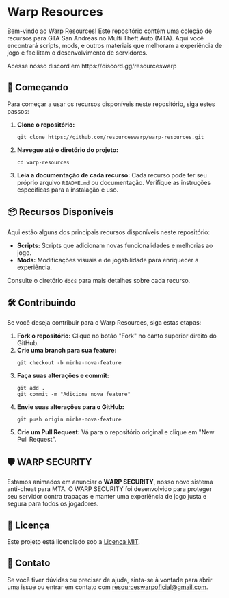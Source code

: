 <h1>Warp Resources</h1>
<p>Bem-vindo ao Warp Resources! Este repositório contém uma coleção de recursos para GTA San Andreas no Multi Theft Auto (MTA). Aqui você encontrará scripts, mods, e outros materiais que melhoram a experiência de jogo e facilitam o desenvolvimento de servidores.</p>
<p>Acesse nosso discord em https://discord.gg/resourceswarp</p>

<h2>🚀 Começando</h2>
<p>Para começar a usar os recursos disponíveis neste repositório, siga estes passos:</p>
<ol>
    <li><strong>Clone o repositório:</strong>
        <pre><code>git clone https://github.com/resourceswarp/warp-resources.git</code></pre>
    </li>
    <li><strong>Navegue até o diretório do projeto:</strong>
        <pre><code>cd warp-resources</code></pre>
    </li>
    <li><strong>Leia a documentação de cada recurso:</strong> Cada recurso pode ter seu próprio arquivo <code>README.md</code> ou documentação. Verifique as instruções específicas para a instalação e uso.</li>
</ol>

<h2>📦 Recursos Disponíveis</h2>
<p>Aqui estão alguns dos principais recursos disponíveis neste repositório:</p>
<ul>
    <li><strong>Scripts:</strong> Scripts que adicionam novas funcionalidades e melhorias ao jogo.</li>
    <li><strong>Mods:</strong> Modificações visuais e de jogabilidade para enriquecer a experiência.</li>
</ul>
<p>Consulte o diretório <code>docs</code> para mais detalhes sobre cada recurso.</p>

<h2>🛠 Contribuindo</h2>
<p>Se você deseja contribuir para o Warp Resources, siga estas etapas:</p>
<ol>
    <li><strong>Fork o repositório:</strong> Clique no botão "Fork" no canto superior direito do GitHub.</li>
    <li><strong>Crie uma branch para sua feature:</strong>
        <pre><code>git checkout -b minha-nova-feature</code></pre>
    </li>
    <li><strong>Faça suas alterações e commit:</strong>
        <pre><code>git add .<br>git commit -m "Adiciona nova feature"</code></pre>
    </li>
    <li><strong>Envie suas alterações para o GitHub:</strong>
        <pre><code>git push origin minha-nova-feature</code></pre>
    </li>
    <li><strong>Crie um Pull Request:</strong> Vá para o repositório original e clique em "New Pull Request".</li>
</ol>

<h2>🛡️ WARP SECURITY</h2>
<p>Estamos animados em anunciar o <strong>WARP SECURITY</strong>, nosso novo sistema anti-cheat para MTA. O WARP SECURITY foi desenvolvido para proteger seu servidor contra trapaças e manter uma experiência de jogo justa e segura para todos os jogadores.</p>

<h2>📜 Licença</h2>
<p>Este projeto está licenciado sob a <a href="LICENSE">Licença MIT</a>.</p>

<h2>🤝 Contato</h2>
<p>Se você tiver dúvidas ou precisar de ajuda, sinta-se à vontade para abrir uma issue ou entrar em contato com <a href="mailto:resourceswarpoficial@gmail.com">resourceswarpoficial@gmail.com</a>.</p>
